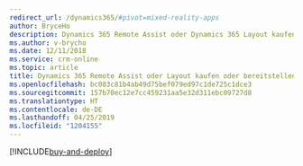 ```yaml
---
redirect_url: /dynamics365/#pivot=mixed-reality-apps
author: BryceHo
description: Dynamics 365 Remote Assist oder Dynamics 365 Layout kaufen und bereitstellen
ms.author: v-brycho
ms.date: 12/11/2018
ms.service: crm-online
ms.topic: article
title: Dynamics 365 Remote Assist oder Layout kaufen oder bereitstellen
ms.openlocfilehash: bc083c81b4ab49d75bef079ed97c1de725c1dce3
ms.sourcegitcommit: 157b70ec12e7cc459231aa5e32d311ebc09727d8
ms.translationtype: HT
ms.contentlocale: de-DE
ms.lasthandoff: 04/25/2019
ms.locfileid: "1204155"
---
```

[!INCLUDE[buy-and-deploy](../includes/buy-and-deploy.md)]
